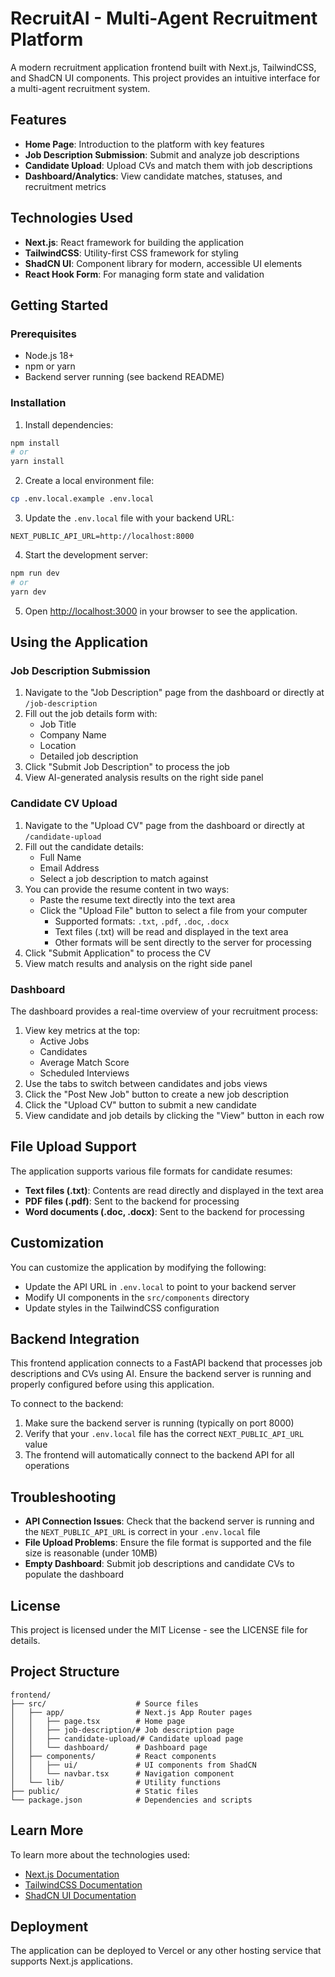 # RecruitAI - Multi-Agent Recruitment Platform

A modern recruitment application frontend built with Next.js, TailwindCSS, and ShadCN UI components. This project provides an intuitive interface for a multi-agent recruitment system.

## Features

- **Home Page**: Introduction to the platform with key features
- **Job Description Submission**: Submit and analyze job descriptions
- **Candidate Upload**: Upload CVs and match them with job descriptions
- **Dashboard/Analytics**: View candidate matches, statuses, and recruitment metrics

## Technologies Used

- **Next.js**: React framework for building the application
- **TailwindCSS**: Utility-first CSS framework for styling
- **ShadCN UI**: Component library for modern, accessible UI elements
- **React Hook Form**: For managing form state and validation

## Getting Started

### Prerequisites

- Node.js 18+ 
- npm or yarn
- Backend server running (see backend README)

### Installation

1. Install dependencies:
```bash
npm install
# or
yarn install
```

2. Create a local environment file:
```bash
cp .env.local.example .env.local
```

3. Update the `.env.local` file with your backend URL:
```
NEXT_PUBLIC_API_URL=http://localhost:8000
```

4. Start the development server:
```bash
npm run dev
# or
yarn dev
```

5. Open [http://localhost:3000](http://localhost:3000) in your browser to see the application.

## Using the Application

### Job Description Submission

1. Navigate to the "Job Description" page from the dashboard or directly at `/job-description`
2. Fill out the job details form with:
   - Job Title
   - Company Name
   - Location
   - Detailed job description
3. Click "Submit Job Description" to process the job
4. View AI-generated analysis results on the right side panel

### Candidate CV Upload

1. Navigate to the "Upload CV" page from the dashboard or directly at `/candidate-upload`
2. Fill out the candidate details:
   - Full Name
   - Email Address
   - Select a job description to match against
3. You can provide the resume content in two ways:
   - Paste the resume text directly into the text area
   - Click the "Upload File" button to select a file from your computer
     - Supported formats: `.txt`, `.pdf`, `.doc`, `.docx`
     - Text files (.txt) will be read and displayed in the text area
     - Other formats will be sent directly to the server for processing
4. Click "Submit Application" to process the CV
5. View match results and analysis on the right side panel

### Dashboard

The dashboard provides a real-time overview of your recruitment process:

1. View key metrics at the top:
   - Active Jobs
   - Candidates
   - Average Match Score
   - Scheduled Interviews
2. Use the tabs to switch between candidates and jobs views
3. Click the "Post New Job" button to create a new job description
4. Click the "Upload CV" button to submit a new candidate
5. View candidate and job details by clicking the "View" button in each row

## File Upload Support

The application supports various file formats for candidate resumes:

- **Text files (.txt)**: Contents are read directly and displayed in the text area
- **PDF files (.pdf)**: Sent to the backend for processing
- **Word documents (.doc, .docx)**: Sent to the backend for processing

## Customization

You can customize the application by modifying the following:

- Update the API URL in `.env.local` to point to your backend server
- Modify UI components in the `src/components` directory
- Update styles in the TailwindCSS configuration

## Backend Integration

This frontend application connects to a FastAPI backend that processes job descriptions and CVs using AI. Ensure the backend server is running and properly configured before using this application.

To connect to the backend:

1. Make sure the backend server is running (typically on port 8000)
2. Verify that your `.env.local` file has the correct `NEXT_PUBLIC_API_URL` value
3. The frontend will automatically connect to the backend API for all operations

## Troubleshooting

- **API Connection Issues**: Check that the backend server is running and the `NEXT_PUBLIC_API_URL` is correct in your `.env.local` file
- **File Upload Problems**: Ensure the file format is supported and the file size is reasonable (under 10MB)
- **Empty Dashboard**: Submit job descriptions and candidate CVs to populate the dashboard

## License

This project is licensed under the MIT License - see the LICENSE file for details.

## Project Structure

```
frontend/
├── src/                    # Source files
│   ├── app/                # Next.js App Router pages
│   │   ├── page.tsx        # Home page
│   │   ├── job-description/# Job description page
│   │   ├── candidate-upload/# Candidate upload page
│   │   └── dashboard/      # Dashboard page
│   ├── components/         # React components
│   │   ├── ui/             # UI components from ShadCN
│   │   └── navbar.tsx      # Navigation component
│   └── lib/                # Utility functions
├── public/                 # Static files
└── package.json            # Dependencies and scripts
```

## Learn More

To learn more about the technologies used:

- [Next.js Documentation](https://nextjs.org/docs)
- [TailwindCSS Documentation](https://tailwindcss.com/docs)
- [ShadCN UI Documentation](https://ui.shadcn.com)

## Deployment

The application can be deployed to Vercel or any other hosting service that supports Next.js applications.
